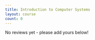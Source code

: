 ```yaml
---
title: Introduction to Computer Systems
layout: course
count: 0
---
```


No reviews yet - please add yours below!
